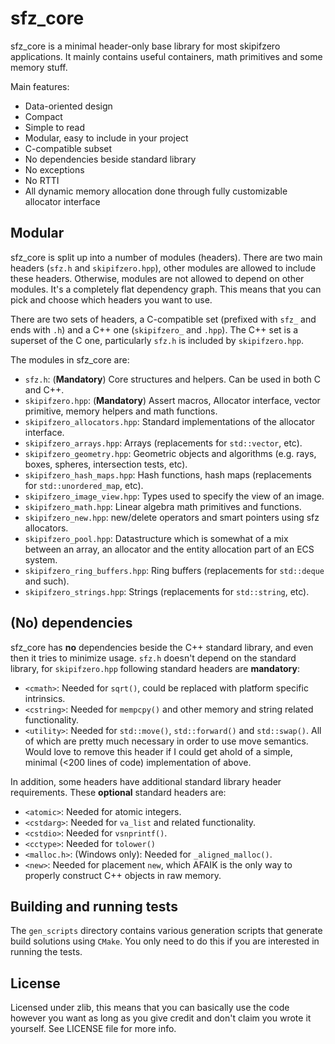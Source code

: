 # sfz_core

sfz_core is a minimal header-only base library for most skipifzero applications. It mainly contains useful containers, math primitives and some memory stuff.

Main features:

* Data-oriented design
* Compact
* Simple to read
* Modular, easy to include in your project
* C-compatible subset
* No dependencies beside standard library
* No exceptions
* No RTTI
* All dynamic memory allocation done through fully customizable allocator interface

## Modular

sfz_core is split up into a number of modules (headers). There are two main headers (`sfz.h` and `skipifzero.hpp`), other modules are allowed to include these headers. Otherwise, modules are not allowed to depend on other modules. It's a completely flat dependency graph. This means that you can pick and choose which headers you want to use.

There are two sets of headers, a C-compatible set (prefixed with `sfz_` and ends with `.h`) and a C++ one (`skipifzero_` and `.hpp`). The C++ set is a superset of the C one, particularly `sfz.h` is included by `skipifzero.hpp`.

The modules in sfz_core are:

* `sfz.h`: (__Mandatory__) Core structures and helpers. Can be used in both C and C++.
* `skipifzero.hpp`: (__Mandatory__) Assert macros, Allocator interface, vector primitive, memory helpers and math functions.
* `skipifzero_allocators.hpp`: Standard implementations of the allocator interface.
* `skipifzero_arrays.hpp`: Arrays (replacements for `std::vector`, etc).
* `skipifzero_geometry.hpp`: Geometric objects and algorithms (e.g. rays, boxes, spheres, intersection tests, etc).
* `skipifzero_hash_maps.hpp`: Hash functions, hash maps (replacements for `std::unordered_map`, etc).
* `skipifzero_image_view.hpp`: Types used to specify the view of an image.
* `skipifzero_math.hpp`: Linear algebra math primitives and functions.
* `skipifzero_new.hpp`: new/delete operators and smart pointers using sfz allocators.
* `skipifzero_pool.hpp`: Datastructure which is somewhat of a mix between an array, an allocator and the entity allocation part of an ECS system.
* `skipifzero_ring_buffers.hpp`: Ring buffers (replacements for `std::deque` and such).
* `skipifzero_strings.hpp`: Strings (replacements for `std::string`, etc).

## (No) dependencies

sfz_core has __no__ dependencies beside the C++ standard library, and even then it tries to minimize usage. `sfz.h` doesn't depend on the standard library, for `skipifzero.hpp` following standard headers are __mandatory__:

* `<cmath>`: Needed for `sqrt()`, could be replaced with platform specific intrinsics.
* `<cstring>`: Needed for `mempcpy()` and other memory and string related functionality.
* `<utility>`: Needed for `std::move()`, `std::forward()` and `std::swap()`. All of which are pretty much necessary in order to use move semantics. Would love to remove this header if I could get ahold of a simple, minimal (<200 lines of code) implementation of above.

In addition, some headers have additional standard library header requirements. These __optional__ standard headers are:

* `<atomic>`: Needed for atomic integers.
* `<cstdarg>`: Needed for `va_list` and related functionality.
* `<cstdio>`: Needed for `vsnprintf()`.
* `<cctype>`: Needed for `tolower()`
* `<malloc.h>`: (Windows only): Needed for `_aligned_malloc()`.
* `<new>`: Needed for placement `new`, which AFAIK is the only way to properly construct C++ objects in raw memory.

## Building and running tests

The `gen_scripts` directory contains various generation scripts that generate build solutions using `CMake`. You only need to do this if you are interested in running the tests.

## License

Licensed under zlib, this means that you can basically use the code however you want as long as you give credit and don't claim you wrote it yourself. See LICENSE file for more info.

